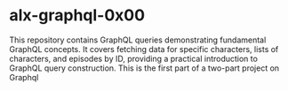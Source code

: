 # alx-graphql-0x00
This repository contains GraphQL queries demonstrating fundamental GraphQL concepts. It covers fetching data for specific characters, lists of characters, and episodes by ID, providing a practical introduction to GraphQL query construction. This is the first part of a two-part project on Graphql
